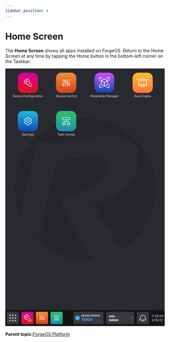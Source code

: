 ```yaml
---
sidebar_position: 4
---
```


# Home Screen

The **Home Screen** shows all apps installed on ForgeOS. Return to the Home Screen at any time by tapping the Home button in the bottom-left corner on the Taskbar.

![](../Images/Platform/Home.png)

**Parent topic:**[ForgeOS Platform](../Platform/PlatformOverview.md)

